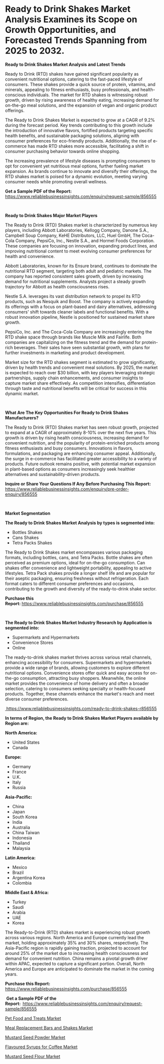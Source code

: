 <p><h1>Ready to Drink Shakes Market Analysis Examines its Scope on Growth Opportunities, and Forecasted Trends Spanning from 2025 to 2032.</h1></p><p><strong>Ready to Drink Shakes Market Analysis and Latest Trends</strong></p>
<p><p>Ready to Drink (RTD) shakes have gained significant popularity as convenient nutritional options, catering to the fast-paced lifestyle of consumers. These shakes provide a quick source of protein, vitamins, and minerals, appealing to fitness enthusiasts, busy professionals, and health-conscious individuals. The market for RTD shakes is witnessing robust growth, driven by rising awareness of healthy eating, increasing demand for on-the-go meal solutions, and the expansion of vegan and organic product offerings.</p><p>The Ready to Drink Shakes Market is expected to grow at a CAGR of 9.2% during the forecast period. Key trends contributing to this growth include the introduction of innovative flavors, fortified products targeting specific health benefits, and sustainable packaging solutions, aligning with consumer preferences for eco-friendly products. Additionally, the rise of e-commerce has made RTD shakes more accessible, facilitating a shift in consumer purchasing behavior towards online shopping.</p><p>The increasing prevalence of lifestyle diseases is prompting consumers to opt for convenient yet nutritious meal options, further fueling market expansion. As brands continue to innovate and diversify their offerings, the RTD shakes market is poised for a dynamic evolution, meeting varying consumer needs while promoting overall wellness.</p></p>
<p><strong>Get a Sample PDF of the Report:&nbsp;</strong> <a href="https://www.reliablebusinessinsights.com/enquiry/request-sample/856555?utm_campaign=1113&utm_medium=2&utm_source=Github&utm_content=ia&utm_term=14022025&utm_id=ready-to-drink-shakes">https://www.reliablebusinessinsights.com/enquiry/request-sample/856555</a></p>
<p>&nbsp;</p>
<p><strong>Ready to Drink Shakes Major Market Players</strong></p>
<p><p>The Ready to Drink (RTD) Shakes market is characterized by numerous key players, including Abbott Laboratories, Kellogg Company, Danone S.A., Campbell Soup Company, KeHE Distributors, LLC, Huel GmbH, The Coca-Cola Company, PepsiCo, Inc., Nestle S.A., and Hormel Foods Corporation. These companies are focusing on innovation, expanding product lines, and improving nutritional content to meet evolving consumer preferences for health and convenience.</p><p>Abbott Laboratories, known for its Ensure brand, continues to dominate the nutritional RTD segment, targeting both adult and pediatric markets. The company has reported consistent sales growth, driven by increasing demand for nutritional supplements. Analysts project a steady growth trajectory for Abbott as health consciousness rises.</p><p>Nestle S.A. leverages its vast distribution network to propel its RTD products, such as Nesquik and Boost. The company is actively expanding its offerings with a focus on plant-based and dairy alternatives, addressing consumers' shift towards cleaner labels and functional benefits. With a robust innovation pipeline, Nestle is positioned for sustained market share growth.</p><p>PepsiCo, Inc. and The Coca-Cola Company are increasingly entering the RTD shake space through brands like Muscle Milk and Fairlife. Both companies are capitalizing on the fitness trend and the demand for protein-rich beverages. Their sales have seen substantial growth, with plans for further investments in marketing and product development.</p><p>Market size for the RTD shakes segment is estimated to grow significantly, driven by health trends and convenient meal solutions. By 2025, the market is expected to reach over $30 billion, with key players leveraging strategic partnerships, supply chain enhancements, and consumer insights to capture market share effectively. As competition intensifies, differentiation through taste and nutritional benefits will be critical for success in this dynamic market.</p></p>
<p>&nbsp;</p>
<p><strong>What Are The Key Opportunities For Ready to Drink Shakes Manufacturers?</strong></p>
<p><p>The Ready to Drink (RTD) Shakes market has seen robust growth, projected to expand at a CAGR of approximately 8-10% over the next five years. This growth is driven by rising health consciousness, increasing demand for convenient nutrition, and the popularity of protein-enriched products among fitness enthusiasts and busy consumers. Innovations in flavors, formulations, and packaging are enhancing consumer appeal. Additionally, the surge in e-commerce has facilitated greater accessibility to a variety of products. Future outlook remains positive, with potential market expansion in plant-based options as consumers increasingly seek healthier alternatives and sustainability-driven products.</p></p>
<p><strong>Inquire or Share Your Questions If Any Before Purchasing This Report:</strong> <a href="https://www.reliablebusinessinsights.com/enquiry/pre-order-enquiry/856555?utm_campaign=1113&utm_medium=2&utm_source=Github&utm_content=ia&utm_term=14022025&utm_id=ready-to-drink-shakes">https://www.reliablebusinessinsights.com/enquiry/pre-order-enquiry/856555</a></p>
<p>&nbsp;</p>
<p><strong>Market Segmentation</strong></p>
<p><strong>The Ready to Drink Shakes Market Analysis by types is segmented into:</strong></p>
<p><ul><li>Bottles Shakes</li><li>Cans Shakes</li><li>Tetra Packs Shakes</li></ul></p>
<p><p>The Ready to Drink Shakes market encompasses various packaging formats, including bottles, cans, and Tetra Packs. Bottle shakes are often perceived as premium options, ideal for on-the-go consumption. Can shakes offer convenience and lightweight portability, appealing to active lifestyles. Tetra Pack shakes provide a longer shelf life and are popular for their aseptic packaging, ensuring freshness without refrigeration. Each format caters to different consumer preferences and occasions, contributing to the growth and diversity of the ready-to-drink shake sector.</p></p>
<p><strong>Purchase this Report:&nbsp;</strong><a href="https://www.reliablebusinessinsights.com/purchase/856555?utm_campaign=1113&utm_medium=2&utm_source=Github&utm_content=ia&utm_term=14022025&utm_id=ready-to-drink-shakes">https://www.reliablebusinessinsights.com/purchase/856555</a></p>
<p>&nbsp;</p>
<p><strong>The Ready to Drink Shakes Market Industry Research by Application is segmented into:</strong></p>
<p><ul><li>Supermarkets and Hypermarkets</li><li>Convenience Stores</li><li>Online</li></ul></p>
<p><p>The ready-to-drink shakes market thrives across various retail channels, enhancing accessibility for consumers. Supermarkets and hypermarkets provide a wide range of brands, allowing customers to explore different nutritional options. Convenience stores offer quick and easy access for on-the-go consumption, attracting busy shoppers. Meanwhile, the online market provides the convenience of home delivery and often a broader selection, catering to consumers seeking specialty or health-focused products. Together, these channels enhance the market's reach and meet diverse consumer preferences.</p></p>
<p><a href="https://www.reliablebusinessinsights.com/ready-to-drink-shakes-r856555?utm_campaign=1113&utm_medium=2&utm_source=Github&utm_content=ia&utm_term=14022025&utm_id=ready-to-drink-shakes">&nbsp;https://www.reliablebusinessinsights.com/ready-to-drink-shakes-r856555</a></p>
<p><strong>In terms of Region, the Ready to Drink Shakes Market Players available by Region are:</strong></p>
<p>
    <p> <strong> North America: </strong>
        <ul>
            <li>United States</li>
            <li>Canada</li>
        </ul>
        </p> 
    <p> <strong> Europe: </strong>
        <ul>
            <li>Germany</li>
            <li>France</li>
            <li>U.K.</li>
            <li>Italy</li>
            <li>Russia</li>
        </ul>
        </p> 
    <p> <strong> Asia-Pacific: </strong>
        <ul>
            <li>China</li>
            <li>Japan</li>
            <li>South Korea</li>
            <li>India</li>
            <li>Australia</li>
            <li>China Taiwan</li>
            <li>Indonesia</li>
            <li>Thailand</li>
            <li>Malaysia</li>
        </ul>
        </p> 
    <p> <strong> Latin America: </strong>
        <ul>
            <li>Mexico</li>
            <li>Brazil</li>
            <li>Argentina Korea</li>
            <li>Colombia</li>
        </ul>
        </p> 
    <p> <strong> Middle East & Africa: </strong>
        <ul>
            <li>Turkey</li>
            <li>Saudi</li>
            <li>Arabia</li>
            <li>UAE</li>
            <li>Korea</li>
        </ul>
    </p>
    </p>
<p><p>The Ready-to-Drink (RTD) shakes market is experiencing robust growth across various regions. North America and Europe currently lead the market, holding approximately 35% and 30% shares, respectively. The Asia-Pacific region is rapidly gaining traction, projected to account for around 25% of the market due to increasing health consciousness and demand for convenient nutrition. China remains a pivotal growth driver within APAC, expected to capture a significant portion. Overall, North America and Europe are anticipated to dominate the market in the coming years.</p></p>
<p><strong>Purchase this Report: </strong><a href="https://www.reliablebusinessinsights.com/purchase/856555?utm_campaign=1113&utm_medium=2&utm_source=Github&utm_content=ia&utm_term=14022025&utm_id=ready-to-drink-shakes">https://www.reliablebusinessinsights.com/purchase/856555</a></p>
<p>&nbsp;<strong>Get a Sample PDF of the Report:&nbsp;&nbsp;</strong><a href="https://www.reliablebusinessinsights.com/enquiry/request-sample/856555?utm_campaign=1113&utm_medium=2&utm_source=Github&utm_content=ia&utm_term=14022025&utm_id=ready-to-drink-shakes">https://www.reliablebusinessinsights.com/enquiry/request-sample/856555</a></p>
<p><strong></strong></p>
<p><p><a href="https://github.com/guinoopandam/Market-Research-Report-List-1/blob/main/pet-food-and-treats-market.md?utm_campaign=1113&utm_medium=2&utm_source=Github&utm_content=ia&utm_term=14022025&utm_id=ready-to-drink-shakes">Pet Food and Treats Market</a></p><p><a href="https://github.com/lizonbochil23/Market-Research-Report-List-1/blob/main/meal-replacement-bars-and-shakes-market.md?utm_campaign=1113&utm_medium=2&utm_source=Github&utm_content=ia&utm_term=14022025&utm_id=ready-to-drink-shakes">Meal Replacement Bars and Shakes Market</a></p><p><a href="https://github.com/carylgrinko/Market-Research-Report-List-1/blob/main/mustard-seed-powder-market.md?utm_campaign=1113&utm_medium=2&utm_source=Github&utm_content=ia&utm_term=14022025&utm_id=ready-to-drink-shakes">Mustard Seed Powder Market</a></p><p><a href="https://github.com/leyesamilej/Market-Research-Report-List-1/blob/main/flavoured-syrups-for-coffee-market.md?utm_campaign=1113&utm_medium=2&utm_source=Github&utm_content=ia&utm_term=14022025&utm_id=ready-to-drink-shakes">Flavoured Syrups for Coffee Market</a></p><p><a href="https://github.com/ziogaskangui96/Market-Research-Report-List-1/blob/main/mustard-seed-flour-market.md?utm_campaign=1113&utm_medium=2&utm_source=Github&utm_content=ia&utm_term=14022025&utm_id=ready-to-drink-shakes">Mustard Seed Flour Market</a></p></p>